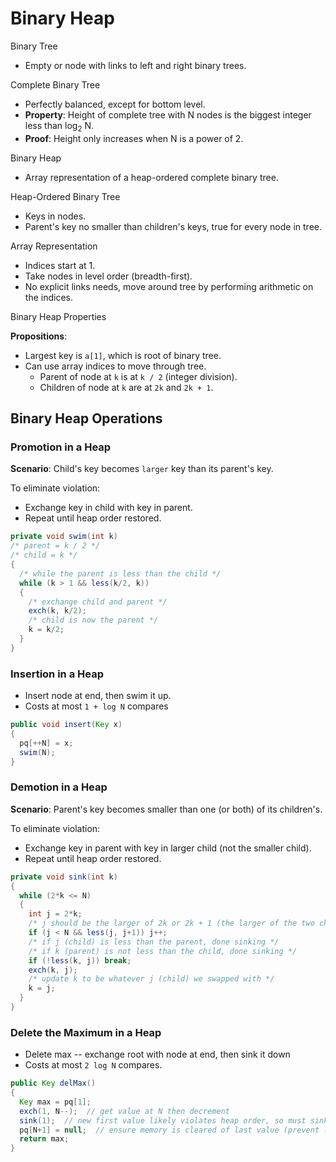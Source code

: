 # Binary Heap

Binary Tree
* Empty or node with links to left and right binary trees.

Complete Binary Tree
* Perfectly balanced, except for bottom level.
* **Property**: Height of complete tree with N nodes is the biggest integer less than log<sub>2</sub> N.
* **Proof**: Height only increases when N is a power of 2.

Binary Heap
* Array representation of a heap-ordered complete binary tree.

Heap-Ordered Binary Tree
* Keys in nodes.
* Parent's key no smaller than children's keys, true for every node in tree.

Array Representation
* Indices start at 1.
* Take nodes in level order (breadth-first).
* No explicit links needs, move around tree by performing arithmetic on the indices.

Binary Heap Properties

**Propositions**: 

* Largest key is `a[1]`, which is root of binary tree.
* Can use array indices to move through tree.
    - Parent of node at `k` is at `k / 2` (integer division).
    - Children of node at `k` are at `2k` and `2k + 1`.

## Binary Heap Operations

### Promotion in a Heap

**Scenario**: Child's key becomes `larger` key than its parent's key.

To eliminate violation:
* Exchange key in child with key in parent.
* Repeat until heap order restored.

```java
private void swim(int k)
/* parent = k / 2 */
/* child = k */
{
  /* while the parent is less than the child */
  while (k > 1 && less(k/2, k))
  {
    /* exchange child and parent */
    exch(k, k/2);
    /* child is now the parent */
    k = k/2;
  }
}
```

### Insertion in a Heap
* Insert node at end, then swim it up.
* Costs at most `1 + log N` compares

```java
public void insert(Key x)
{
  pq[++N] = x;
  swim(N);
}
```

### Demotion in a Heap

**Scenario**: Parent's key becomes smaller than one (or both) of its children's.

To eliminate violation:
* Exchange key in parent with key in larger child (not the smaller child).
* Repeat until heap order restored.

```java
private void sink(int k)
{
  while (2*k <= N)
  {
    int j = 2*k;
    /* j should be the larger of 2k or 2k + 1 (the larger of the two children) */
    if (j < N && less(j, j+1)) j++;
    /* if j (child) is less than the parent, done sinking */
    /* if k (parent) is not less than the child, done sinking */
    if (!less(k, j)) break;
    exch(k, j);
    /* update k to be whatever j (child) we swapped with */
    k = j;
  }
}
```

### Delete the Maximum in a Heap

* Delete max -- exchange root with node at end, then sink it down
* Costs at most `2 log N` compares.

```java
public Key delMax()
{
  Key max = pq[1];
  exch(1, N--);  // get value at N then decrement
  sink(1);  // new first value likely violates heap order, so must sink
  pq[N+1] = null;  // ensure memory is cleared of last value (prevent loitering)
  return max;
}
```
